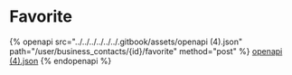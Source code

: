 # Favorite

{% openapi src="../../../../../../.gitbook/assets/openapi (4).json" path="/user/business_contacts/{id}/favorite" method="post" %}
[openapi (4).json](<../../../../../../.gitbook/assets/openapi (4).json>)
{% endopenapi %}
